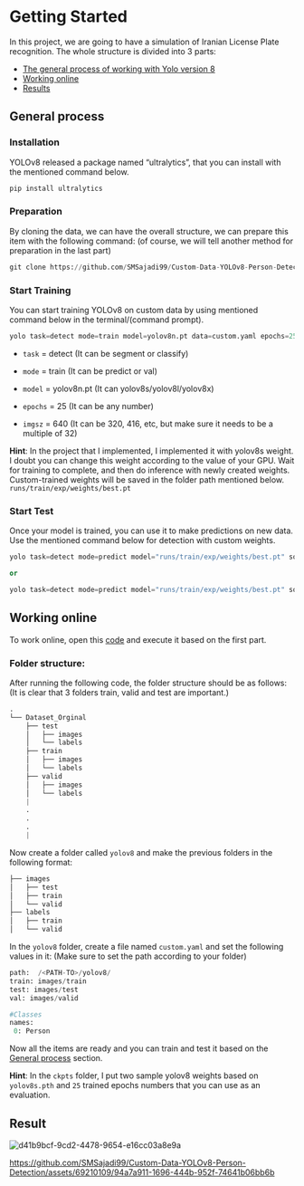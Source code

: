 # Getting Started
In this project, we are going to have a simulation of Iranian License Plate recognition.
The whole structure is divided into 3 parts:
* [The general process of working with Yolo version 8](https://github.com/SMSajadi99/Custom-Data-YOLOv8-Person-Detection#general-process)
* [Working online](https://github.com/SMSajadi99/Custom-Data-YOLOv8-Person-Detection#working-online)
* [Results](https://github.com/SMSajadi99/Custom-Data-YOLOv8-Person-Detection#result)

## General process
### Installation
YOLOv8 released a package named “ultralytics”, that you can install with the mentioned command below.
```python
pip install ultralytics
```
### Preparation
By cloning the data, we can have the overall structure, we can prepare this item with the following command: (of course, we will tell another method for preparation in the last part)
```python
git clone https://github.com/SMSajadi99/Custom-Data-YOLOv8-Person-Detection.git
```
### Start Training
You can start training YOLOv8 on custom data by using mentioned command below in the terminal/(command prompt).
```python
yolo task=detect mode=train model=yolov8n.pt data=custom.yaml epochs=25 imgsz=640
```
* `task` = detect (It can be segment or classify)

* `mode` = train (It can be predict or val)

* `model` = yolov8n.pt (It can yolov8s/yolov8l/yolov8x)

* `epochs` = 25 (It can be any number)

* `imgsz` = 640 (It can be 320, 416, etc, but make sure it needs to be a multiple of 32)

**Hint**: In the project that I implemented, I implemented it with yolov8s weight. I doubt you can change this weight according to the value of your GPU.
Wait for training to complete, and then do inference with newly created weights. Custom-trained weights will be saved in the folder path mentioned below.
```runs/train/exp/weights/best.pt```

### Start Test
Once your model is trained, you can use it to make predictions on new data. Use the mentioned command below for detection with custom weights.
```python
yolo task=detect mode=predict model="runs/train/exp/weights/best.pt" source="test.png"

or

yolo task=detect mode=predict model="runs/train/exp/weights/best.pt" source="test.mp4"
```
## Working online
To work online, open this [code](https://github.com/SMSajadi99/Custom-Data-YOLOv8-Person-Detection/blob/main/Custom_Data_YOLOv8.ipynb) and execute it based on the first part.

### Folder structure:
After running the following code, the folder structure should be as follows: (It is clear that 3 folders train, valid and test are important.)
```python
.
└── Dataset_Orginal
    ├── test
    │   ├── images
    │   └── labels
    ├── train
    │   ├── images
    │   └── labels
    ├── valid
    │   ├── images
    │   └── labels
    |
    .
    .
    .
    |
```
Now create a folder called ‍‍`yolov8` and make the previous folders in the following format:
```python
├── images
│   ├── test
│   ├── train
│   └── valid
├── labels
│   ├── train
│   └── valid
```
In the `yolov8` folder, create a file named `custom.yaml` and set the following values in it: (Make sure to set the path according to your folder)
```python
path:  /<PATH-TO>/yolov8/
train: images/train
test: images/test
val: images/valid

#Classes
names:
 0: Person
```
Now all the items are ready and you can train and test it based on the [General process](https://github.com/SMSajadi99/Custom-Data-YOLOv8-Person-Detection/blob/main/README.md#general-process) section.

**Hint**: In the `ckpts` folder, I put two sample yolov8 weights based on `yolov8s.pth` and `25` trained epochs numbers that you can use as an evaluation.

## Result

![d41b9bcf-9cd2-4478-9654-e16cc03a8e9a](https://github.com/SMSajadi99/Custom-Data-YOLOv8-Person-Detection/blob/main/Result_YOLOv8/000067.jpg)



https://github.com/SMSajadi99/Custom-Data-YOLOv8-Person-Detection/assets/69210109/94a7a911-1696-444b-952f-74641b06bb6b



